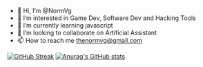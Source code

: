 - 👋 Hi, I’m @NormVg
- 👀 I’m interested in Game Dev, Software Dev and Hacking Tools
- 🌱 I’m currently learning javascript 
- 💞️ I’m looking to collaborate on Artificial Assistant 
- 📫 How to reach me thenormvg@gmail.com




[![GitHub Streak](https://streak-stats.demolab.com/?user=NormVg)](https://git.io/streak-stats)
[![Anurag's GitHub stats](https://github-readme-stats.vercel.app/api?username=NormVg)](https://github.com/anuraghazra/github-readme-stats)
<!---
NormVg/NormVg is a ✨ special ✨ repository because its `README.md` (this file) appears on your GitHub profile.
You can click the Preview link to take a look at your changes.
--->
